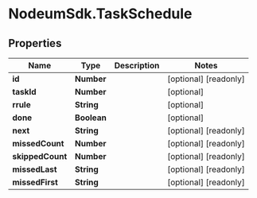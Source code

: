 # NodeumSdk.TaskSchedule

## Properties

Name | Type | Description | Notes
------------ | ------------- | ------------- | -------------
**id** | **Number** |  | [optional] [readonly] 
**taskId** | **Number** |  | [optional] 
**rrule** | **String** |  | [optional] 
**done** | **Boolean** |  | [optional] 
**next** | **String** |  | [optional] [readonly] 
**missedCount** | **Number** |  | [optional] [readonly] 
**skippedCount** | **Number** |  | [optional] [readonly] 
**missedLast** | **String** |  | [optional] [readonly] 
**missedFirst** | **String** |  | [optional] [readonly] 


